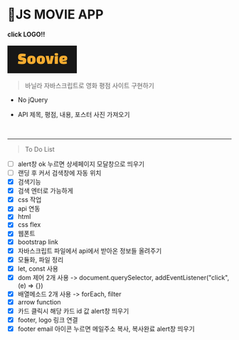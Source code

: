 # JS MOVIE APP

**click LOGO!!**  
<br />
[![Logo_png](./logo.png)](https://choisooyoung-dev.github.io/soovie_app/)

> 바닐라 자바스크립트로 영화 평점 사이트 구현하기

- No jQuery
- API 제목, 평점, 내용, 포스터 사진 가져오기

  <br />

<hr />

> To Do List

- [ ] alert창 ok 누르면 상세페이지 모달창으로 띄우기
- [ ] 랜딩 후 커서 검색창에 자동 위치
- [x] 검색기능
- [x] 검색 엔터로 가능하게
- [x] css 작업
- [x] api 연동
- [x] html
- [x] css flex
- [x] 웹폰트
- [x] bootstrap link
- [x] 자바스크립트 파일에서 api에서 받아온 정보들 올려주기
- [x] 모듈화, 파일 정리
- [x] let, const 사용
- [x] dom 제어 2개 사용 -> document.querySelector, addEventListener("click", (e) => {})
- [x] 배열메소드 2개 사용 -> forEach, filter
- [x] arrow function
- [x] 카드 클릭시 해당 카드 id 값 alert창 띄우기
- [x] footer, logo 링크 연결
- [x] footer email 아이콘 누르면 메일주소 복사, 복사완료 alert창 띄우기

